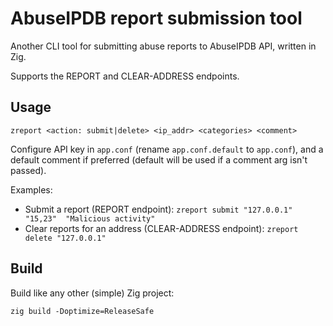 # AbuseIPDB report submission tool

Another CLI tool for submitting abuse reports to AbuseIPDB API, written in Zig.

Supports the REPORT and CLEAR-ADDRESS endpoints.

## Usage

`zreport <action: submit|delete> <ip_addr> <categories> <comment>`

Configure API key in `app.conf` (rename `app.conf.default` to `app.conf`), and a default comment if preferred (default will be used if a comment arg isn't passed).

Examples:
- Submit a report (REPORT endpoint): `zreport submit "127.0.0.1" "15,23"  "Malicious activity"`
- Clear reports for an address (CLEAR-ADDRESS endpoint): `zreport delete "127.0.0.1"`

## Build

Build like any other (simple) Zig project:

`zig build -Doptimize=ReleaseSafe`
